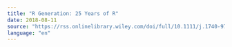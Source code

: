 ```yaml
---
title: "R Generation: 25 Years of R"
date: 2018-08-11
source: "https://rss.onlinelibrary.wiley.com/doi/full/10.1111/j.1740-9713.2018.01169.x"
language: "en"
---
```




